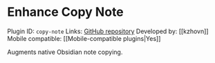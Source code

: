 # Enhance Copy Note

Plugin ID: `copy-note`
Links: [GitHub repository](https://github.com/kzhovn/copy-command-obsidian)
Developed by: [[kzhovn]]
Mobile compatible: [[Mobile-compatible plugins|Yes]]

Augments native Obsidian note copying.
